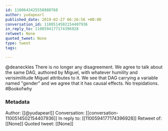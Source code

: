 ```yaml
---
id: 1100643425550880768
author: yudapearl
published_date: 2019-02-27 06:26:56 +00:00
conversation_id: 1100514502154407936
in_reply_to: 1100594177174396928
retweet: None
quoted_tweet: None
type: tweet
tags:

---
```


@deaneckles There is no longer any disagreement. We agree to talk about the same DAG, authored by Miguel, with whatever humility and verisimilitude Miguel attributes to it. We see that DAG carrying a variable named "gender" and we agree that it has causal effects. No trepidations. #Bookofwhy

### Metadata

Author: [[@yudapearl]]
Conversation: [[conversation-1100514502154407936]]
In reply to: [[1100594177174396928]]
Retweet of: [[None]]
Quoted tweet: [[None]]
